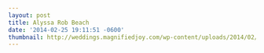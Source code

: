 ```yaml
---
layout: post
title: Alyssa Rob Beach
date: '2014-02-25 19:11:51 -0600'
thumbnail: http://weddings.magnifiedjoy.com/wp-content/uploads/2014/02/Alyssa-Rob-480x375.jpg
---
```


